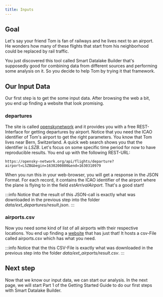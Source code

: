 ```yaml
---
title: Inputs
---
```


## Goal

Let's say your friend Tom is fan of railways and he lives next to an airport.
He wonders how many of these flights that start from his neighborhood could be replaced by rail traffic.

You just discovered this tool called Smart Datalake Builder that's supposedly good for combining data from different sources and performing some analysis on it.
So you decide to help Tom by trying it that framework.


## Our Input Data
Our first step is to get the some input data.
After browsing the web a bit, you end up finding a website that look promising.

### departures

The site is called [openskynetwork](https://openskynetwork.github.io/opensky-api/rest.html#id17) 
and it provides you with a free REST-Interface for getting departures by airport.
Notice that you need the ICAO identifier of Tom's airport to get the right parameters.
You know that Tom lives near Bern, Switzerland. A quick web search shows you that the identifier is
*LSZB*. Let's focus on some specific time period for now to have reproducible results.
You end up with the following REST-URL:

    https://opensky-network.org/api/flights/departure?airport=LSZB&begin=1630200800&end=1630310979

When you run this in your web-browser, you will get a response in the JSON Format.
For each record, it contains the ICAO identifier of the airport where the plane is flying to in the field
*estArrivalAirport*. That's a good start! 

:::info
Notice that the result of this JSON-call is exactly what was downloaded in the previous step into 
the folder *data/ext_departures/result.json*.
:::

### airports.csv
Now you need some kind of list of all airports with their respective locations.
You end up finding a [website](https://ourairports.com/data/) that has just that!
It hosts a csv-File called airports.csv which has what you need.

:::info
Notice that the this CSV-File is exactly what was downloaded in the previous step into
the folder *data/ext_airports/result.csv*.
:::

## Next step

Now that we know our input data, we can start our analysis.
In the next page, we will start Part 1 of the Getting Started Guide 
to do our first steps with Smart Datalake Builder.


